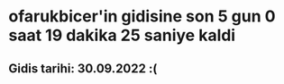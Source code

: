 # ofarukbicer'in gidisine son 5 gun 0 saat 19 dakika 25 saniye kaldi

## Gidis tarihi: 30.09.2022 :(